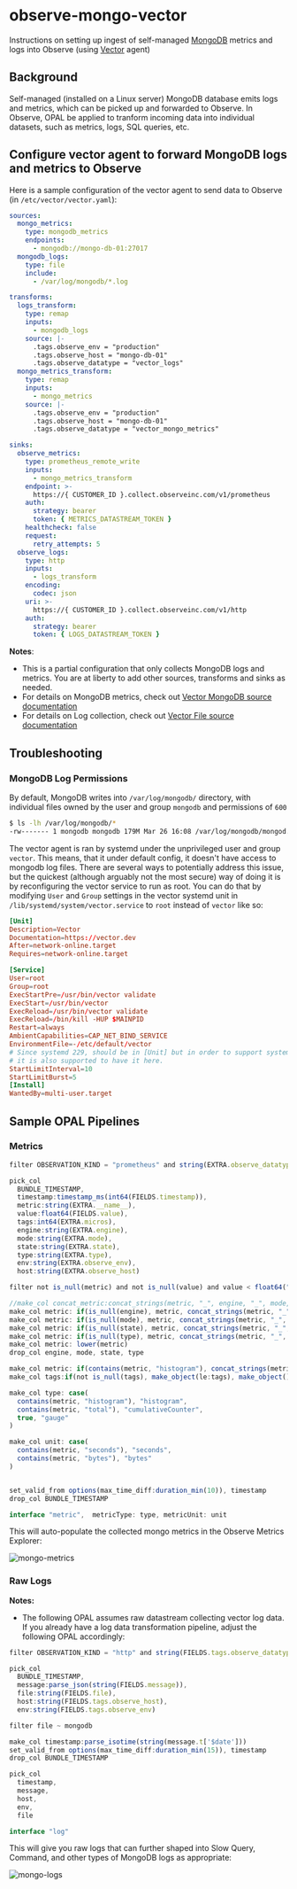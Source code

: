 # observe-mongo-vector

Instructions on setting up ingest of self-managed [MongoDB](https://www.mongodb.com/) metrics and logs into Observe (using [Vector](https://vector.dev/) agent)

## Background

Self-managed (installed on a Linux server) MongoDB database emits logs and metrics, which can be picked up and forwarded to Observe. In Observe, OPAL be applied to tranform incoming data into individual datasets, such as metrics, logs, SQL queries, etc.

## Configure vector agent to forward MongoDB logs and metrics to Observe

Here is a sample configuration of the vector agent to send data to Observe (in `/etc/vector/vector.yaml`):

```yaml
sources:
  mongo_metrics:
    type: mongodb_metrics
    endpoints:
      - mongodb://mongo-db-01:27017
  mongodb_logs:
    type: file
    include:
      - /var/log/mongodb/*.log

transforms:
  logs_transform:
    type: remap
    inputs:
      - mongodb_logs
    source: |-
      .tags.observe_env = "production"
      .tags.observe_host = "mongo-db-01"
      .tags.observe_datatype = "vector_logs"
  mongo_metrics_transform:
    type: remap
    inputs:
      - mongo_metrics
    source: |-
      .tags.observe_env = "production"
      .tags.observe_host = "mongo-db-01"
      .tags.observe_datatype = "vector_mongo_metrics"

sinks:
  observe_metrics:
    type: prometheus_remote_write
    inputs:
      - mongo_metrics_transform
    endpoint: >-
      https://{ CUSTOMER_ID }.collect.observeinc.com/v1/prometheus
    auth:
      strategy: bearer
      token: { METRICS_DATASTREAM_TOKEN }
    healthcheck: false
    request:
      retry_attempts: 5
  observe_logs:
    type: http
    inputs:
      - logs_transform
    encoding:
      codec: json
    uri: >-
      https://{ CUSTOMER_ID }.collect.observeinc.com/v1/http
    auth:
      strategy: bearer
      token: { LOGS_DATASTREAM_TOKEN }
```

**Notes**:

- This is a partial configuration that only collects MongoDB logs and metrics. You are at liberty to add other sources, transforms and sinks as needed.
- For details on MongoDB metrics, check out [Vector MongoDB source documentation](https://vector.dev/docs/reference/configuration/sources/mongodb_metrics/)
- For details on Log collection, check out [Vector File source documentation](https://vector.dev/docs/reference/configuration/sources/file/)

## Troubleshooting

### MongoDB Log Permissions

By default, MongoDB writes into `/var/log/mongodb/` directory, with individual files owned by the user and group `mongodb` and permissions of `600`

```sh
$ ls -lh /var/log/mongodb/*
-rw------- 1 mongodb mongodb 179M Mar 26 16:08 /var/log/mongodb/mongod.log
```

The vector agent is ran by systemd under the unprivileged user and group `vector`. This means, that it under default config, it doesn't have access to mongodb log files. There are several ways to potentially address this issue, but the quickest (although arguably not the most secure) way of doing it is by reconfiguring the vector service to run as root. You can do that by modifying `User` and `Group` settings in the vector systemd unit in `/lib/systemd/system/vector.service` to `root` instead of `vector` like so:

```toml
[Unit]
Description=Vector
Documentation=https://vector.dev
After=network-online.target
Requires=network-online.target

[Service]
User=root
Group=root
ExecStartPre=/usr/bin/vector validate
ExecStart=/usr/bin/vector
ExecReload=/usr/bin/vector validate
ExecReload=/bin/kill -HUP $MAINPID
Restart=always
AmbientCapabilities=CAP_NET_BIND_SERVICE
EnvironmentFile=-/etc/default/vector
# Since systemd 229, should be in [Unit] but in order to support systemd <229,
# it is also supported to have it here.
StartLimitInterval=10
StartLimitBurst=5
[Install]
WantedBy=multi-user.target
```

## Sample OPAL Pipelines

### Metrics

```js
filter OBSERVATION_KIND = "prometheus" and string(EXTRA.observe_datatype) = "vector_mongo_metrics"

pick_col
  BUNDLE_TIMESTAMP,
  timestamp:timestamp_ms(int64(FIELDS.timestamp)),
  metric:string(EXTRA.__name__),
  value:float64(FIELDS.value),
  tags:int64(EXTRA.micros),
  engine:string(EXTRA.engine),
  mode:string(EXTRA.mode),
  state:string(EXTRA.state),
  type:string(EXTRA.type),
  env:string(EXTRA.observe_env),
  host:string(EXTRA.observe_host)

filter not is_null(metric) and not is_null(value) and value < float64("inf")

//make_col concat_metric:concat_strings(metric, "_", engine, "_", mode, "_", state, "_", type)
make_col metric: if(is_null(engine), metric, concat_strings(metric, "_", engine))
make_col metric: if(is_null(mode), metric, concat_strings(metric, "_", mode))
make_col metric: if(is_null(state), metric, concat_strings(metric, "_", state))
make_col metric: if(is_null(type), metric, concat_strings(metric, "_", type))
make_col metric: lower(metric)
drop_col engine, mode, state, type

make_col metric: if(contains(metric, "histogram"), concat_strings(metric, "_bucket"), metric)
make_col tags:if(not is_null(tags), make_object(le:tags), make_object())

make_col type: case(
  contains(metric, "histogram"), "histogram",
  contains(metric, "total"), "cumulativeCounter",
  true, "gauge"
)

make_col unit: case(
  contains(metric, "seconds"), "seconds",
  contains(metric, "bytes"), "bytes"
)


set_valid_from options(max_time_diff:duration_min(10)), timestamp
drop_col BUNDLE_TIMESTAMP

interface "metric",  metricType: type, metricUnit: unit
```

This will auto-populate the collected mongo metrics in the Observe Metrics Explorer:

![mongo-metrics](screenshots/metrics-observe.png)

### Raw Logs

**Notes:**

- The following OPAL assumes raw datastream collecting vector log data. If you already have a log data transformation pipeline, adjust the following OPAL accordingly:

```js
filter OBSERVATION_KIND = "http" and string(FIELDS.tags.observe_datatype) = "vector_logs"

pick_col
  BUNDLE_TIMESTAMP,
  message:parse_json(string(FIELDS.message)),
  file:string(FIELDS.file),
  host:string(FIELDS.tags.observe_host),
  env:string(FIELDS.tags.observe_env)

filter file ~ mongodb

make_col timestamp:parse_isotime(string(message.t['$date']))
set_valid_from options(max_time_diff:duration_min(15)), timestamp
drop_col BUNDLE_TIMESTAMP

pick_col
  timestamp,
  message,
  host,
  env,
  file

interface "log"
```

This will give you raw logs that can further shaped into Slow Query, Command, and other types of MongoDB logs as appropriate:

![mongo-logs](screenshots/raw-logs-observe.png)
